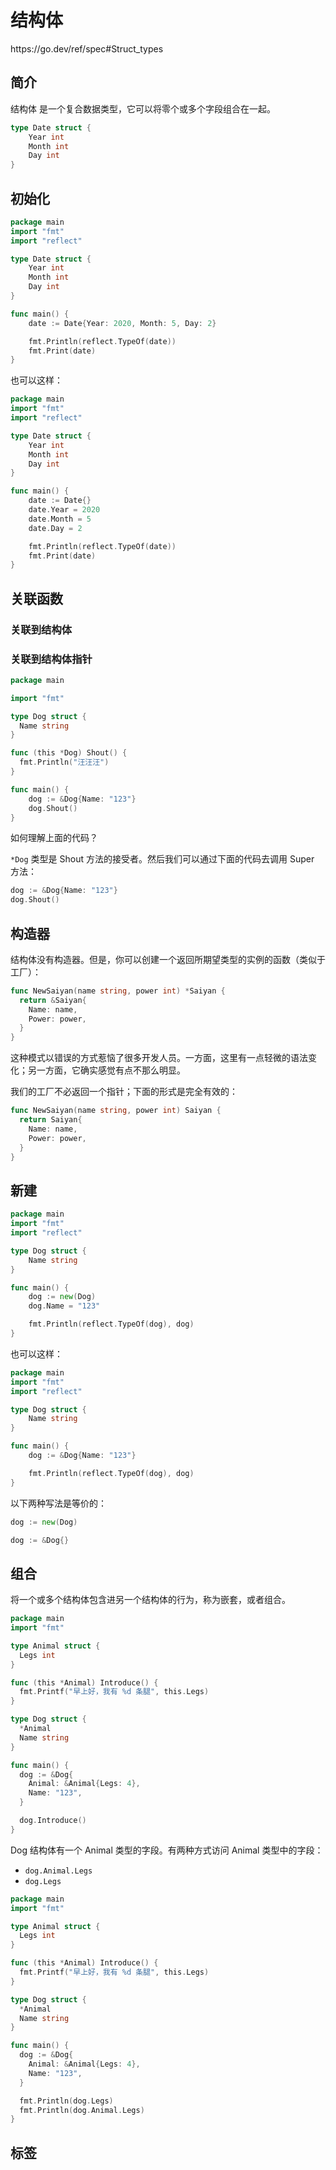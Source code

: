 # 结构体

<div class="o">https://go.dev/ref/spec#Struct_types</div>

## 简介

结构体 是一个复合数据类型，它可以将零个或多个字段组合在一起。

```go
type Date struct {
    Year int
    Month int
    Day int
}
```

## 初始化

<div class="run"></div>

```go
package main
import "fmt"
import "reflect"

type Date struct {
    Year int
    Month int
    Day int
}

func main() {
    date := Date{Year: 2020, Month: 5, Day: 2}

    fmt.Println(reflect.TypeOf(date))
    fmt.Print(date)
}
```

也可以这样：

<div class="run"></div>

```go
package main
import "fmt"
import "reflect"

type Date struct {
    Year int
    Month int
    Day int
}

func main() {
    date := Date{}
    date.Year = 2020
    date.Month = 5
    date.Day = 2

    fmt.Println(reflect.TypeOf(date))
    fmt.Print(date)
}
```

## 关联函数

### 关联到结构体

### 关联到结构体指针

<div class="run"></div>

```go
package main

import "fmt"

type Dog struct {
  Name string
}

func (this *Dog) Shout() {
  fmt.Println("汪汪汪")
}

func main() {
    dog := &Dog{Name: "123"}
    dog.Shout()
}
```

<div class="ask">如何理解上面的代码？</div>

`*Dog` 类型是 Shout 方法的接受者。然后我们可以通过下面的代码去调用 Super 方法：

```go
dog := &Dog{Name: "123"}
dog.Shout()
```

## 构造器

结构体没有构造器。但是，你可以创建一个返回所期望类型的实例的函数（类似于工厂）：

```go
func NewSaiyan(name string, power int) *Saiyan {
  return &Saiyan{
    Name: name,
    Power: power,
  }
}
```

这种模式以错误的方式惹恼了很多开发人员。一方面，这里有一点轻微的语法变化；另一方面，它确实感觉有点不那么明显。

我们的工厂不必返回一个指针；下面的形式是完全有效的：

```go
func NewSaiyan(name string, power int) Saiyan {
  return Saiyan{
    Name: name,
    Power: power,
  }
}
```

## 新建

<div class="run"></div>

```go
package main
import "fmt"
import "reflect"

type Dog struct {
    Name string
}

func main() {
    dog := new(Dog)
    dog.Name = "123"

    fmt.Println(reflect.TypeOf(dog), dog)
}
```

也可以这样：

<div class="run"></div>

```go
package main
import "fmt"
import "reflect"

type Dog struct {
    Name string
}

func main() {
    dog := &Dog{Name: "123"}

    fmt.Println(reflect.TypeOf(dog), dog)
}

```

以下两种写法是等价的：

```go
dog := new(Dog)
```

```go
dog := &Dog{}
```

## 组合

将一个或多个结构体包含进另一个结构体的行为，称为嵌套，或者组合。

<div class="run"></div>

```go
package main
import "fmt"

type Animal struct {
  Legs int
}

func (this *Animal) Introduce() {
  fmt.Printf("早上好，我有 %d 条腿", this.Legs)
}

type Dog struct {
  *Animal
  Name string
}

func main() {
  dog := &Dog{
    Animal: &Animal{Legs: 4},
    Name: "123",
  }

  dog.Introduce()
}
```

Dog 结构体有一个 Animal 类型的字段。有两种方式访问 Animal 类型中的字段：

- `dog.Animal.Legs`
- `dog.Legs`

<div class="run"></div>

```go
package main
import "fmt"

type Animal struct {
  Legs int
}

func (this *Animal) Introduce() {
  fmt.Printf("早上好，我有 %d 条腿", this.Legs)
}

type Dog struct {
  *Animal
  Name string
}

func main() {
  dog := &Dog{
    Animal: &Animal{Legs: 4},
    Name: "123",
  }

  fmt.Println(dog.Legs)
  fmt.Println(dog.Animal.Legs)
}
```

## 标签
